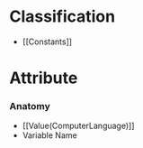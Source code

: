 # Classification
- [[Constants]]
# Attribute
### Anatomy
- [[Value(ComputerLanguage)]]
- Variable Name